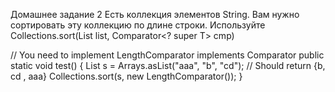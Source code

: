 Домашнее задание 2
Есть коллекция элементов String. Вам нужно сортировать эту коллекцию по длине строки. Используйте Collections.sort(List<T> list, Comparator<? super T> cmp)

// You need to implement LengthComparator implements Comparator
    public static void test() {
       List<String> s = Arrays.asList("aaa", "b", "cd");
       // Should return {b, cd , aaa}
       Collections.sort(s, new LengthComparator());
}
